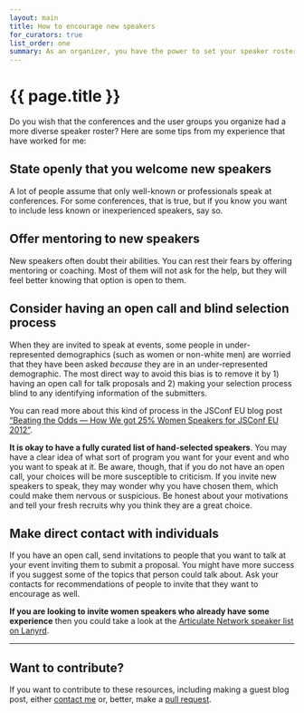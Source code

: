 ```yaml
---
layout: main
title: How to encourage new speakers
for_curators: true
list_order: one
summary: As an organizer, you have the power to set your speaker roster
---
```


# {{ page.title }}

Do you wish that the conferences and the user groups you organize had a more diverse speaker roster? Here are some tips from my experience that have worked for me:

## State openly that you welcome new speakers

A lot of people assume that only well-known or professionals speak at conferences. For some conferences, that is true, but if you know you want to include less known or inexperienced speakers, say so.

## Offer mentoring to new speakers

New speakers often doubt their abilities. You can rest their fears by offering mentoring or coaching. Most of them will not ask for the help, but they will feel better knowing that option is open to them.

## Consider having an open call and blind selection process

When they are invited to speak at events, some people in under-represented demographics (such as women or non-white men) are worried that they have been asked *because* they are in an under-represented demographic. The most direct way to avoid this bias is to remove it by 1) having an open call for talk proposals and 2) making your selection process blind to any identifying information of the submitters.

You can read more about this kind of process in the JSConf EU blog post [“Beating the Odds — How We got 25% Women Speakers for JSConf EU 2012”](http://2012.jsconf.eu/2012/09/17/beating-the-odds-how-we-got-25-percent-women-speakers.html).

**It is okay to have a fully curated list of hand-selected speakers**. You may have a clear idea of what sort of program you want for your event and who you want to speak at it. Be aware, though, that if you do not have an open call, your choices will be more susceptible to criticism. If you invite new speakers to speak, they may wonder why you have chosen them, which could make them nervous or suspicious. Be honest about your motivations and tell your fresh recruits why you think they are a great choice.

## Make direct contact with individuals

If you have an open call, send invitations to people that you want to talk at your event inviting them to submit a proposal. You might have more success if you suggest some of the topics that person could talk about. Ask your contacts for recommendations of people to invite that they want to encourage as well.

**If you are looking to invite women speakers who already have some experience** then you could take a look at the [Articulate Network speaker list on Lanyrd](http://articulate-network.lanyrd.com/speakers/).

<hr>

## Want to contribute?

If you want to contribute to these resources, including making a guest blog post, either [contact me](http://twitter.com/theophani) or, better, make a [pull request](https://github.com/janl/waaa).
